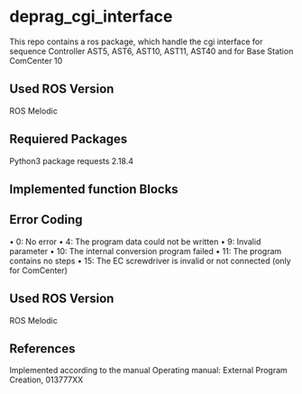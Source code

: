 # deprag_cgi_interface
This repo contains a ros package, which handle the cgi interface for sequence Controller AST5, AST6, AST10, AST11, AST40 and for Base Station ComCenter 10


##  Used ROS Version
ROS Melodic 

## Requiered Packages
Python3 package requests 2.18.4

## Implemented function Blocks



## Error Coding 
• 0: No error
• 4: The program data could not be written
• 9: Invalid parameter
• 10: The internal conversion program failed
• 11: The program contains no steps
• 15: The EC screwdriver is invalid or not connected (only for ComCenter)
## Used ROS Version
ROS Melodic 

## References
Implemented according to the manual Operating manual: External Program Creation, 013777XX

